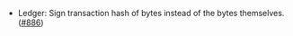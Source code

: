 - Ledger: Sign transaction hash of bytes instead of the bytes themselves.
  ([#886](https://github.com/anoma/anoma/issues/886))